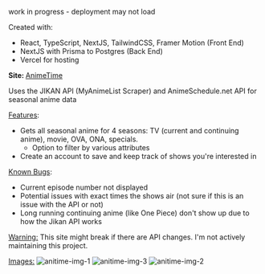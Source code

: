 work in progress - deployment may not load

Created with:  
  - React, TypeScript, NextJS, TailwindCSS, Framer Motion (Front End) 
  - NextJS with Prisma to Postgres (Back End)
  - Vercel for hosting


<b>Site: </b> [AnimeTime](https://anime-time-mu.vercel.app)

Uses the JIKAN API (MyAnimeList Scraper) and AnimeSchedule.net API for seasonal anime data 

<u>Features</u>:
- Gets all seasonal anime for 4 seasons: TV (current and continuing anime), movie, OVA, ONA, specials.
  - Option to filter by various attributes
- Create an account to save and keep track of shows you're interested in

<u>Known Bugs</u>:
- Current episode number not displayed
- Potential issues with exact times the shows air (not sure if this is an issue with the API or not)
- Long running continuing anime (like One Piece) don't show up due to how the Jikan API works

<u>Warning:</u> This site might break if there are API changes. I'm not actively maintaining this project.

<u>Images:</u>
![anitime-img-1](https://user-images.githubusercontent.com/31109249/226437621-427b862b-e1a7-4124-bc0c-627c0efbcb3a.png)
![anitime-img-3](https://user-images.githubusercontent.com/31109249/226437623-7a809fce-3855-493c-b7b9-d809e0dd2ffc.png)
![anitime-img-2](https://user-images.githubusercontent.com/31109249/226437625-7dde047c-afa1-4f13-b76e-dfa2988ce858.png)

